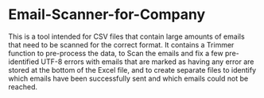 # Email-Scanner-for-Company

This is a tool intended for CSV files that contain large amounts of emails that need to be scanned for the correct format. It contains a Trimmer function to pre-process the data, to Scan the emails and fix a few pre-identified UTF-8 errors with emails that are marked as having any error are stored at the bottom of the Excel file, and to create separate files to identify which emails have been successfully sent and which emails could not be reached. 
